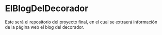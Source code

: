 # ElBlogDelDecorador
Este será el repositorio del proyecto final, en el cual  se extraerá información de la página web el blog del decorador.
